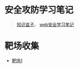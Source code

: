 # 安全攻防学习笔记

> [知识盒子](https://zhishihezi.net/)。
> [web安全学习笔记](https://websec.readthedocs.io/zh/latest/network/basic.html)

# 靶场收集

- [靶场1](https://xss.haozi.me/#/0x01)